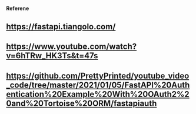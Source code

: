 #### Referene

## https://fastapi.tiangolo.com/

## https://www.youtube.com/watch?v=6hTRw_HK3Ts&t=47s
## https://github.com/PrettyPrinted/youtube_video_code/tree/master/2021/01/05/FastAPI%20Authentication%20Example%20With%20OAuth2%20and%20Tortoise%20ORM/fastapiauth